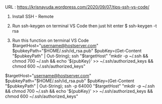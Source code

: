 URL : https://krisnayuda.wordpress.com/2020/09/07/tips-ssh-vs-code/

1. Install SSH - Remote

2. Run ssh-keygen on terminal VS Code then just hit enter
$ ssh-keygen -t rsa

3. Run this function on terminal VS Code
$targetHost="username@hostserver.com"
$pubkeyPath="$HOME/.ssh/id_rsa.pub"
$pubKey=(Get-Content "$pubkeyPath" | Out-String); ssh "$targetHost" "mkdir -p ~/.ssh && chmod 700 ~/.ssh && echo '${pubKey}' >> ~/.ssh/authorized_keys && chmod 600 ~/.ssh/authorized_keys"

$targetHost="username@hostserver.com"
$pubkeyPath="$HOME/.ssh/id_rsa.pub"
$pubKey=(Get-Content "$pubkeyPath" | Out-String); ssh -p 64000 "$targetHost" "mkdir -p ~/.ssh && chmod 700 ~/.ssh && echo '${pubKey}' >> ~/.ssh/authorized_keys && chmod 600 ~/.ssh/authorized_keys"

